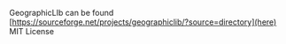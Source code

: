 GeographicLIb can be found
[https://sourceforge.net/projects/geographiclib/?source=directory](here) MIT License

